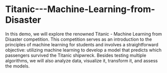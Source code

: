 # Titanic---Machine-Learning-from-Disaster

In this demo, we will explore the renowned Titanic - Machine Learning from Disaster competition. This competition serves as an introduction to the principles of machine learning for students and involves a straightforward objective: utilizing machine learning to develop a model that predicts which passengers survived the Titanic shipwreck. Besides testing multiple algorithms, we will also analyze data, visualize it, transform it, and assess the models.
